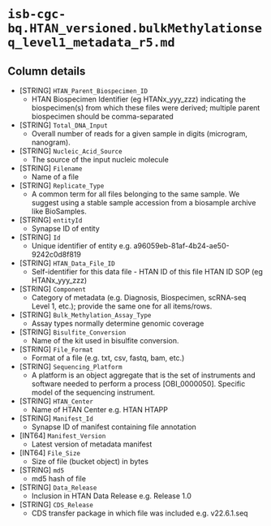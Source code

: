 # `isb-cgc-bq.HTAN_versioned.bulkMethylationseq_level1_metadata_r5.md`

## Column details

* [STRING]    `HTAN_Parent_Biospecimen_ID`
  - HTAN Biospecimen Identifier (eg HTANx_yyy_zzz) indicating the biospecimen(s) from which these files were derived; multiple parent biospecimen should be comma-separated
* [STRING]    `Total_DNA_Input`
  - Overall number of reads for a given sample in digits (microgram, nanogram).
* [STRING]    `Nucleic_Acid_Source`
  - The source of the input nucleic molecule
* [STRING]    `Filename`
  - Name of a file
* [STRING]    `Replicate_Type`
  - A common term for all files belonging to the same sample. We suggest using a stable sample accession from a biosample archive like BioSamples.
* [STRING]    `entityId`
  - Synapse ID of entity
* [STRING]    `Id`
  - Unique identifier of entity e.g. a96059eb-81af-4b24-ae50-9242c0d8f819
* [STRING]    `HTAN_Data_File_ID`
  - Self-identifier for this data file - HTAN ID of this file HTAN ID SOP (eg HTANx_yyy_zzz)
* [STRING]    `Component`
  - Category of metadata (e.g. Diagnosis, Biospecimen, scRNA-seq Level 1, etc.); provide the same one for all items/rows.
* [STRING]    `Bulk_Methylation_Assay_Type`
  - Assay types normally determine genomic coverage
* [STRING]    `Bisulfite_Conversion`
  - Name of the kit used in bisulfite conversion.
* [STRING]    `File_Format`
  - Format of a file (e.g. txt, csv, fastq, bam, etc.)
* [STRING]    `Sequencing_Platform`
  - A platform is an object aggregate that is the set of instruments and software needed to perform a process [OBI_0000050]. Specific model of the sequencing instrument.
* [STRING]    `HTAN_Center`
  - Name of HTAN Center e.g. HTAN HTAPP
* [STRING]    `Manifest_Id`
  - Synapse ID of manifest containing file annotation
* [INT64]    `Manifest_Version`
  - Latest version of metadata manifest
* [INT64]    `File_Size`
  - Size of file (bucket object) in bytes
* [STRING]    `md5`
  - md5 hash of file
* [STRING]    `Data_Release`
  - Inclusion in HTAN Data Release e.g. Release 1.0
* [STRING]    `CDS_Release`
  - CDS transfer package in which file was included e.g. v22.6.1.seq

